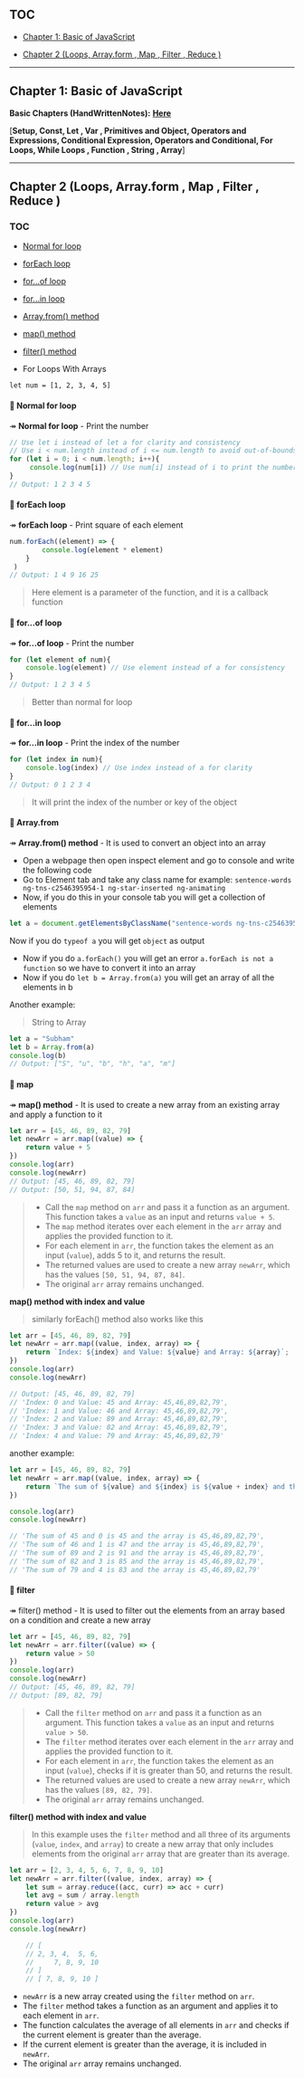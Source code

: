 ## TOC
- [Chapter 1: Basic of JavaScript](#chapter-1-basic-of-javascript)

- [Chapter 2 (Loops, Array.form , Map , Filter , Reduce )](#chapter-2-loops-arrayform--map--filter--reduce-)

________
## Chapter 1: Basic of JavaScript

**Basic Chapters (HandWrittenNotes):** [**Here**](./HandWrittenNotes/README.md)

[**Setup, Const, Let , Var , Primitives and Object, Operators and Expressions, Conditional Expression, Operators and Conditional, For Loops, While Loops , Function , String , Array**]

___

## Chapter 2 (Loops, Array.form , Map , Filter , Reduce )

### TOC
- [Normal for loop](#-normal-for-loop)
- [forEach loop](#-foreach-loop)
- [for...of loop](#-forof-loop)
- [for...in loop](#-forin-loop)
- [Array.from() method](#-arrayfrom)
- [map() method](#-map)
- [filter() method](#-filter)


- For Loops With Arrays

`let num = [1, 2, 3, 4, 5]`

#### 🔗 Normal for loop

↠ **Normal for loop** - Print the number
```js
// Use let i instead of let a for clarity and consistency
// Use i < num.length instead of i <= num.length to avoid out-of-bounds error
for (let i = 0; i < num.length; i++){
     console.log(num[i]) // Use num[i] instead of i to print the number
}
// Output: 1 2 3 4 5
```
#### 🔗 forEach loop

↠ **forEach loop** - Print square of each element
```js
num.forEach((element) => {
        console.log(element * element)
    }
 )
// Output: 1 4 9 16 25
```
> Here element is a parameter of the function, and it is a callback function

#### 🔗 for...of loop

↠ **for...of loop** - Print the number
```js
for (let element of num){
    console.log(element) // Use element instead of a for consistency
}
// Output: 1 2 3 4 5
```
> Better than normal for loop

#### 🔗 for...in loop

↠ **for...in loop** - Print the index of the number
```js
for (let index in num){
    console.log(index) // Use index instead of a for clarity
}
// Output: 0 1 2 3 4
```
> It will print the index of the number or key of the object

#### 🔗 Array.from

↠ **Array.from() method** - It is used to convert an object into an array

- Open a webpage then open inspect element and go to console and write the following code
- Go to Element tab and take any class name for example: `sentence-words ng-tns-c2546395954-1 ng-star-inserted ng-animating`
- Now, if you do this in your console tab you will get a collection of elements
```js
let a = document.getElementsByClassName("sentence-words ng-tns-c2546395954-1 ng-star-inserted ng-animating")
```
Now if you do `typeof a` you will get `object` as output
- Now if you do `a.forEach()` you will get an error `a.forEach is not a function` so we have to convert it into an array
- Now if you do `let b = Array.from(a)` you will get an array of all the elements in b

Another example:
> String to Array
```js
let a = "Subham"
let b = Array.from(a)
console.log(b)
// Output: ["S", "u", "b", "h", "a", "m"]
```

#### 🔗 map


↠  **map() method** - It is used to create a new array from an existing array and apply a function to it
```js
let arr = [45, 46, 89, 82, 79]
let newArr = arr.map((value) => {
    return value + 5
})
console.log(arr)
console.log(newArr)
// Output: [45, 46, 89, 82, 79]
// Output: [50, 51, 94, 87, 84]
```
> - Call the `map` method on `arr` and pass it a function as an argument. This function takes a `value` as an input and returns `value + 5`.
> - The `map` method iterates over each element in the `arr` array and applies the provided function to it.
> - For each element in `arr`, the function takes the element as an input (`value`), adds 5 to it, and returns the result.
> - The returned values are used to create a new array `newArr`, which has the values `[50, 51, 94, 87, 84]`.
> - The original `arr` array remains unchanged.



**map() method with index and value**
> similarly forEach() method also works like this
```js
let arr = [45, 46, 89, 82, 79]
let newArr = arr.map((value, index, array) => {
    return `Index: ${index} and Value: ${value} and Array: ${array}`;
})
console.log(arr)
console.log(newArr)

// Output: [45, 46, 89, 82, 79]
// 'Index: 0 and Value: 45 and Array: 45,46,89,82,79',
// 'Index: 1 and Value: 46 and Array: 45,46,89,82,79',
// 'Index: 2 and Value: 89 and Array: 45,46,89,82,79',
// 'Index: 3 and Value: 82 and Array: 45,46,89,82,79',
// 'Index: 4 and Value: 79 and Array: 45,46,89,82,79'
```

another example:
```js
let arr = [45, 46, 89, 82, 79]
let newArr = arr.map((value, index, array) => {
    return `The sum of ${value} and ${index} is ${value + index} and the array is ${array}` 
})

console.log(arr)
console.log(newArr)

// 'The sum of 45 and 0 is 45 and the array is 45,46,89,82,79',
// 'The sum of 46 and 1 is 47 and the array is 45,46,89,82,79',
// 'The sum of 89 and 2 is 91 and the array is 45,46,89,82,79',
// 'The sum of 82 and 3 is 85 and the array is 45,46,89,82,79',
// 'The sum of 79 and 4 is 83 and the array is 45,46,89,82,79'
```
#### 🔗 filter

↠  filter() method - It is used to filter out the elements from an array based on a condition and create a new array 

```js
let arr = [45, 46, 89, 82, 79]
let newArr = arr.filter((value) => {
    return value > 50
})
console.log(arr)
console.log(newArr)
// Output: [45, 46, 89, 82, 79]
// Output: [89, 82, 79]
```
> - Call the `filter` method on `arr` and pass it a function as an argument. This function takes a `value` as an input and returns `value > 50`.
> - The `filter` method iterates over each element in the `arr` array and applies the provided function to it.
> - For each element in `arr`, the function takes the element as an input (`value`), checks if it is greater than 50, and returns the result.
> - The returned values are used to create a new array `newArr`, which has the values `[89, 82, 79]`.
> - The original `arr` array remains unchanged.



**filter() method with index and value**
> In this example uses the `filter` method and all three of its arguments (`value`, `index`, and `array`) to create a new array that only includes elements from the original `arr` array that are greater than its average.

```js
let arr = [2, 3, 4, 5, 6, 7, 8, 9, 10]
let newArr = arr.filter((value, index, array) => {
    let sum = array.reduce((acc, curr) => acc + curr)
    let avg = sum / array.length
    return value > avg
})
console.log(arr)
console.log(newArr)

    // [
    // 2, 3, 4,  5, 6,
    //     7, 8, 9, 10
    // ]
    // [ 7, 8, 9, 10 ]

```
- `newArr` is a new array created using the `filter` method on `arr`.
- The `filter` method takes a function as an argument and applies it to each element in `arr`.
- The function calculates the average of all elements in `arr` and checks if the current element is greater than the average.
- If the current element is greater than the average, it is included in `newArr`.
- The original `arr` array remains unchanged.


